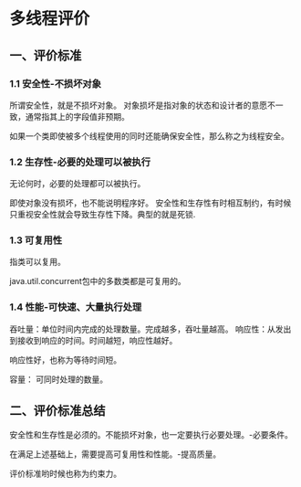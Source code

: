 # 多线程评价

## 一、评价标准

### 1.1 安全性-不损坏对象

所谓安全性，就是不损坏对象。
对象损坏是指对象的状态和设计者的意愿不一致，通常指其上的字段值非预期。

如果一个类即使被多个线程使用的同时还能确保安全性，那么称之为线程安全。

### 1.2 生存性-必要的处理可以被执行

无论何时，必要的处理都可以被执行。

即使对象没有损坏，也不能说明程序好。
安全性和生存性有时相互制约，有时候只重视安全性就会导致生存性下降。典型的就是死锁.

### 1.3 可复用性

指类可以复用。

java.util.concurrent包中的多数类都是可复用的。

### 1.4 性能-可快速、大量执行处理

吞吐量：单位时间内完成的处理数量。完成越多，吞吐量越高。
响应性：从发出到接收到响应的时间。时间越短，响应性越好。

响应性好，也称为等待时间短。

容量： 可同时处理的数量。

## 二、评价标准总结

安全性和生存性是必须的。不能损坏对象，也一定要执行必要处理。-必要条件。

在满足上述基础上，需要提高可复用性和性能。-提高质量。

评价标准哟时候也称为约束力。

